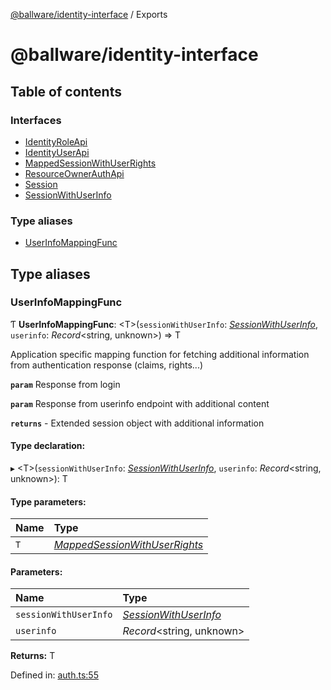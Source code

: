 [@ballware/identity-interface](README.md) / Exports

# @ballware/identity-interface

## Table of contents

### Interfaces

- [IdentityRoleApi](interfaces/identityroleapi.md)
- [IdentityUserApi](interfaces/identityuserapi.md)
- [MappedSessionWithUserRights](interfaces/mappedsessionwithuserrights.md)
- [ResourceOwnerAuthApi](interfaces/resourceownerauthapi.md)
- [Session](interfaces/session.md)
- [SessionWithUserInfo](interfaces/sessionwithuserinfo.md)

### Type aliases

- [UserInfoMappingFunc](modules.md#userinfomappingfunc)

## Type aliases

### UserInfoMappingFunc

Ƭ **UserInfoMappingFunc**: <T\>(`sessionWithUserInfo`: [*SessionWithUserInfo*](interfaces/sessionwithuserinfo.md), `userinfo`: *Record*<string, unknown\>) => T

Application specific mapping function for fetching additional information from authentication response (claims, rights...)

**`param`** Response from login

**`param`** Response from userinfo endpoint with additional content

**`returns`** - Extended session object with additional information

#### Type declaration:

▸ <T\>(`sessionWithUserInfo`: [*SessionWithUserInfo*](interfaces/sessionwithuserinfo.md), `userinfo`: *Record*<string, unknown\>): T

#### Type parameters:

Name | Type |
:------ | :------ |
`T` | [*MappedSessionWithUserRights*](interfaces/mappedsessionwithuserrights.md) |

#### Parameters:

Name | Type |
:------ | :------ |
`sessionWithUserInfo` | [*SessionWithUserInfo*](interfaces/sessionwithuserinfo.md) |
`userinfo` | *Record*<string, unknown\> |

**Returns:** T

Defined in: [auth.ts:55](https://github.com/ballware/ballware-client/blob/c28ad0b/packages/identity-interface/src/auth.ts#L55)
